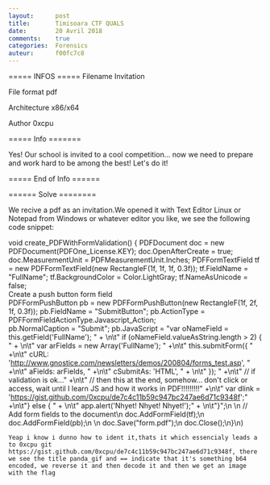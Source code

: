 ```yaml
---
layout:      post
title:       Timisoara CTF QUALS
date:        20 Avril 2018
comments:    true
categories:  Forensics
auteur:      f00fc7c8
---
```


===== INFOS ===== 
Filename                 Invitation

File format              pdf

Architecture             x86/x64

Author                   0xcpu 

===== Info =======

Yes! Our school is invited to a cool competition... now we need to
prepare and work hard to be among the best! Let's do it!

===== End of Info ======


====== Solve ========

We recive a pdf as an invitation.We opened it with Text Editor Linux or Notepad from Windows or whatever editor you like, we see the following code snippet:

void create_PDFWithFormValidation\(\) {
         PDFDocument doc = new PDFDocument\(PDFOne_License.KEY);
         doc.OpenAfterCreate = true;
         doc.MeasurementUnit = PDFMeasurementUnit.Inches;
         PDFFormTextField tf = new PDFFormTextField(new RectangleF(1f, 1f, 1f, 0.3f));
         tf.FieldName = "FullName";    tf.BackgroundColor = Color.LightGray;    tf.NameAsUnicode = false;    
         Create a push button form field   
         PDFFormPushButton pb = new PDFFormPushButton(new RectangleF(1f, 2f, 1f, 0.3f));
         pb.FieldName = "SubmitButton";    pb.ActionType = PDFFormFieldActionType.Javascript_Action;   
         pb.NormalCaption = "Submit";
         pb.JavaScript = "var oNameField = this.getField('FullName'); " + \n\t"
	 if (oNameField.valueAsString.length > 2)
	 { " + \n\t"  var arFields = new Array\('FullName'\); " +\n\t"  this.submitForm\({ " +\n\t"      cURL: 'http://www.gnostice.com/newsletters/demos/200804/forms_test.asp', " +\n\t"      aFields: arFields, " +\n\t"      cSubmitAs: 'HTML', " + \n\t"    }\); " +\n\t"  // if validation is ok..." +\n\t"  // then this at the end, somehow... don't click or access, wait until I learn JS and how it works in PDF!!!!!!!!!" +\n\t"   var dlink = 'https://gist.github.com/0xcpu/de7c4c11b59c947bc247ae6d71c9348f';" +\n\t"} else { " + \n\t"   app.alert\('Nhyet! Nhyet! Nhyet!'\);" + \n\t"}";\n    \n    // Add form fields to the document\n    doc.AddFormField\(tf\);\n    doc.AddFormField\(pb\);\n    \n    doc.Save\("form.pdf"\);\n    doc.Close\(\);\n}\n) 	 

	Yeap i know i dunno how to ident it,thats it which essencialy leads a to 0xcpu git https://gist.github.com/0xcpu/de7c4c11b59c947bc247ae6d71c9348f, there we see the title panda_gif and == indicate that it's something b64 encoded, we reverse it and then decode it and then we get an image with the flag
